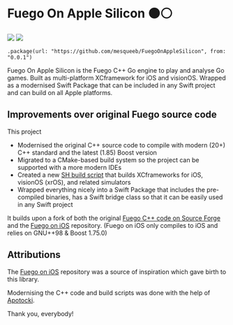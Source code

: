 # Fuego On Apple Silicon ⚫️⚪️

[![](https://img.shields.io/endpoint?url=https%3A%2F%2Fswiftpackageindex.com%2Fapi%2Fpackages%2Fmesqueeb%2FFuegoOnAppleSilicon%2Fbadge%3Ftype%3Dswift-versions)](https://swiftpackageindex.com/mesqueeb/FuegoOnAppleSilicon)
[![](https://img.shields.io/endpoint?url=https%3A%2F%2Fswiftpackageindex.com%2Fapi%2Fpackages%2Fmesqueeb%2FFuegoOnAppleSilicon%2Fbadge%3Ftype%3Dplatforms)](https://swiftpackageindex.com/mesqueeb/FuegoOnAppleSilicon)

```
.package(url: "https://github.com/mesqueeb/FuegoOnAppleSilicon", from: "0.0.1")
```

Fuego On Apple Silicon is the Fuego C++ Go engine to play and analyse Go games. Built as multi-platform XCframework for iOS and visionOS. Wrapped as a modernised Swift Package that can be included in any Swift project and can build on all Apple platforms.

## Improvements over original Fuego source code

This project
- Modernised the original C++ source code to compile with modern (20+) C++ standard and the latest (1.85) Boost version
- Migrated to a CMake-based build system so the project can be supported with a more modern IDEs
- Created a new [SH build script](./build-xcframework.sh) that builds XCframeworks for iOS, visionOS (xrOS), and related simulators
- Wrapped everything nicely into a Swift Package that includes the pre-compiled binaries, has a Swift bridge class so that it can be easily used in any Swift project

It builds upon a fork of both the original [Fuego C++ code on Source Forge](http://fuego.sourceforge.net/) and the [Fuego on iOS](https://github.com/herzbube/fuego-on-ios) repository. (Fuego on iOS only compiles to iOS and relies on GNU++98 & Boost 1.75.0)

## Attributions

The [Fuego on iOS](https://github.com/herzbube/fuego-on-ios) repository was a source of inspiration which gave birth to this library.

Modernising the C++ code and build scripts was done with the help of [Apotocki](https://github.com/apotocki).

Thank you, everybody!
